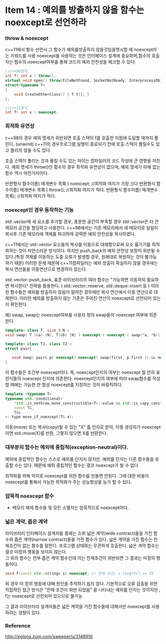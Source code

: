 # Item 14 : 예외를 방출하지 않을 함수는 noexcept로 선언하라

### throw & noexcept
c++11에서 함수 선언시 그 함수가 예외를방출하지 않을것임을명시할 때 noexcept라는 키워드를 사용
noexcept를 사용하는 것은 인터페이스 설계에 중요하며,함수의 호출자는 함수의 noexcept여부를 통해 코드의 예외 안전성을 체크할 수 있다.

```c++
//c++98방식
int f( int x ) throw();
virtual void open() throw(FileNotFound, SocketNotReady, InterprocessObjectNotImplemented, 
struct<typename T>
{
    void CreateOtherClass() { T t{}; }
};

//c++11방식
int f( int x ) noexcept;
```

### 최적화 유연성
c++98의 경우 예외 명세가 위반되면 호출 스택이 f를 호출한 지점에 도달할 때까지 풀린다. (unwind)
c++11의 경우프로그램 실행이 종료되기 전에 호출 스택이 풀릴수도 있고 풀리지 않을 수도 있다.

호출 스택이 풀리는 것과 풀릴 수도 있는 차이는 컴파일러의 코드 작성에 큰 영향을 끼친다.
예외 명세가 throw()인 함수의 경우 최적화 유연성이 없으며, 예외 명세가 아예 없는 함수 역시 마찬가지이다.

반환형식 함수이름( 매개변수 목록 ) noexcept; //최적화 여지가 가장 크다
반환형식 함수이름( 매개변수 목록 ) throw(); //최적화 여지가 적다.
반환형식 함수이름( 매개변수 목록); //최적화 여지가 적다.

### noexcept인 경우 동작하는 기능
std::vector에 새 요소를 추가할 경우, 충분한 공간이 부족할 경우 std::vector은 더 큰 메모리 공간을 할당하고 사용한다. 
c++98에서는 기존 메모리에서 새 메모리로 일일이 복사후 기존 메모리에 객체를 파괴하여 강력한 예외 안전성을 복사하였다.

c++11에서는 std::vector 요소들의 복사를 이동으로 대체함으로써 요소 옮기기를 최적화하는 것이 자연스러운 방식이다. 
하지만 push_back의 예외 안전성 보장이 위반될 수 있다.(특정 객체를 이동하는 도중 오류가 발생할 경우, 원래대로 복원하는 것이 불가능 하기 때문) 
이러한 문제 때문에 c++11컴파일러는 예외 방출이 확실하지 않을 경우에는 복사 연산들을 이동연산으로 변경하지 않는다.

std::vector::push_back, 표준 라이브러리의 여러 함수는 "가능하면 이동하되 필요하면 복사한다" 전략을 활용한다. 
( std::vector::reserve, std::deque::insert 등 ) 이러한 함수들은 예외를 방출하지 않음이 알려진 경우에만 복사 연산에서 이동 연산으로 대체한다. 
이러한 예외를 방출하지 않는 기준은 주어진 연산이 noexcept로 선언되어 있는지 확인한다.

예) swap, swap는 noexcept여부를 사용자 정의 swap들의 noexcept 여부에 의존한다.
```c++
template< class T, size_t N >
void swap( T (&a) [N], T(&b) [N] ) noexcept ( noexcept ( swap(*a, *b)));

template< class T1, class T2 >
struct pair{
   ...
   void swap( pair& p) noexcept( noexcept( swap(first, p.first )) && noexcept( swap ( second, p.second)));
}
```
이 함수들은 조건부 noexcept이다. 즉, noexcept인지의 여부는 noexcept 절 안의 표현식들의 noexcept 인지에 의존한다. 
noexcept인지의 여부에 따라 swap함수를 작성할 때에는 가능한 한 항상 noexcept를 지정하는 것이 바람직하다.

```c++
template <typename T>
typename std::conditional<
    !std::is_nothrow_move_constructible<T>::value && std::is_copy_constructible<T>::value,
    const T&,
    T&&
>::type move_if_noexcept(T& x);
```
이동(move) 또는 복사(copy)될 수 있는 "X" 를 인자로 받아, 
이동 생성자가 noexcept이면 std::move(X)를 반환, 그렇지 않으면 X를 반환한다.

### 대부분의 함수는 예외에 중립적(exception-neutral)이다. 
예외에 중립적인 함수는 스스로 예외를 던지지 않지만, 예외를 던지는 다른 함수들을 호출할 수는 있다. 
때문에 예외 중립적인 함수는 결코 noexcept가 될 수 없다.

최적화를 위해 억지로 noexcept를 위한 함수를 만들면 안된다. 
그에 대한 비용이 noexcept를 통해서 가능한 최적화가 주는 성능향상을 능가 할 수 있다.

### 암묵적 noexcept 함수
- 메모리 해제 함수들 및 모든 소멸자는 암묵적으로 noexcept이다.

### 넓은 계약, 좁은 계약
라이브러리 인터페이스 설계자들 중에는 소위 넓은 계약(wide contract)들을 가진 함수와 좁은 계약(narrow contract)들을 가진 함수가 있다. 
넓은 계약을 가진 함수는 전제조건이 없는 함수를 말한다. 프로그램 상태와는 무관하게 호출한다.
넓은 계약 함수는 결코 미정의 행동을 보이지 않는다.  
그 외의 함수는 전부 좁은 계약 함수인데 이는 전제조건이 위반되면 그 결과는 미정의 행동이다.

```c++
void f(const std::string& s) noexcept; // 전제 조건; s.length() <= 32
```
위 경우 미 정의 행동에 대해 원인을 추적하기 쉽지 않다. 기본적으로 오류 검출을 위한 직접적인 접근 방식은 "전제 조건이 위반 되었음"
을 나타내는 예외를 던지는 것이지만 , f는 noexcept로 선언되어 있으므로 불가능

그 결과 라이브러리 설계자들은 넓은 계약을 가진 함수들에 대해서만 noexcept를 사용하려는 경향이 있다.

### Reference
http://egloos.zum.com/sweeper/v/3148916
